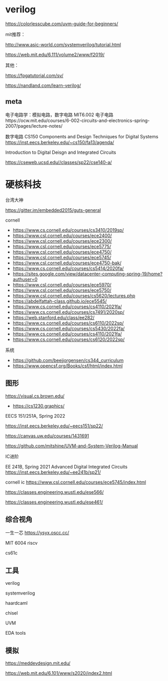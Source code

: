 
# verilog

https://colorlesscube.com/uvm-guide-for-beginners/




mit推荐：

http://www.asic-world.com/systemverilog/tutorial.html

https://web.mit.edu/6.111/volume2/www/f2019/

其他：

https://fpgatutorial.com/sv/

https://nandland.com/learn-verilog/

## meta

电子电路学：模拟电路，数字电路
MIT6.002 电子电路https://ocw.mit.edu/courses/6-002-circuits-and-electronics-spring-2007/pages/lecture-notes/

数字电路
CS150 Components and Design Techniques for Digital Systems https://inst.eecs.berkeley.edu/~cs150/fa13/agenda/

Introduction to Digital Deisgn and Integrated Circuits

https://cseweb.ucsd.edu//classes/sp22/cse140-a/

# 硬核科技

台湾大神

https://gitter.im/embedded2015/guts-general

cornell

- https://www.cs.cornell.edu/courses/cs3410/2019sp/
- https://www.csl.cornell.edu/courses/ece2400/
- https://www.csl.cornell.edu/courses/ece2300/
- https://www.csl.cornell.edu/courses/ece5775/
- https://www.csl.cornell.edu/courses/ece4750/
- https://www.csl.cornell.edu/courses/ece5745/
- https://www.csl.cornell.edu/courses/ece4750-bak/
- https://www.cs.cornell.edu/courses/cs5414/2020fa/
- https://sites.google.com/view/datacenter-computing-spring-19/home?authuser=0
- https://www.csl.cornell.edu/courses/ece5970/
- https://www.csl.cornell.edu/courses/ece5750/
- https://www.csl.cornell.edu/courses/cs5620/lectures.php
- https://abdelfattah-class.github.io/ece5545/
- https://www.cs.cornell.edu/courses/cs4110/2021fa/
- https://www.cs.cornell.edu/courses/cs7491/2020sp/
- https://web.stanford.edu/class/ee282/
- https://www.cs.cornell.edu/courses/cs6110/2022sp/
- https://www.cs.cornell.edu/courses/cs5430/2022fa/
- https://www.cs.cornell.edu/courses/cs4110/2021fa/
- https://www.cs.cornell.edu/courses/cs6120/2022sp/



系统

- https://github.com/beejjorgensen/cs344_curriculum
- https://www.opencsf.org/Books/csf/html/index.html

## 图形

https://visual.cs.brown.edu/

- https://cs1230.graphics/


EECS 151/251A, Spring 2022

https://inst.eecs.berkeley.edu/~eecs151/sp22/

https://canvas.uw.edu/courses/1431691

https://github.com/mitshine/UVM-and-System-Verilog-Manual



IC进阶

EE 241B, Spring 2021 Advanced Digital Integrated Circuits
https://inst.eecs.berkeley.edu/~ee241b/sp21/

cornell ic
https://www.csl.cornell.edu/courses/ece5745/index.html

https://classes.engineering.wustl.edu/ese566/


https://classes.engineering.wustl.edu/ese461/

## 综合视角

一生一芯
https://ysyx.oscc.cc/



MIT 6004 riscv

cs61c



## 工具
verilog

systemverilog

haardcaml

chisel

UVM

EDA tools

## 模拟
https://meddevdesign.mit.edu/

https://web.mit.edu/6.101/www/s2020/index2.html
